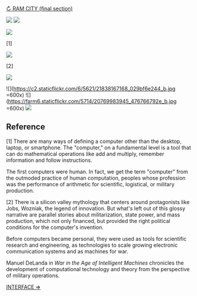 [↻ RAM CITY (final section)](https://github.com/tchoi8/handmadecomputer/blob/master/RAMcity/readme.md)

![](https://c2.staticflickr.com/6/5764/22013480432_3f3cf9ea77_b.jpg=600x)
![](https://dl.dropboxusercontent.com/u/53638/this_is_a_story.jpg)

![](https://dl.dropboxusercontent.com/u/53638/phone.jpg)

[1]

![](https://dl.dropboxusercontent.com/u/53638/present.jpg)

[2]


![](https://c1.staticflickr.com/1/613/22013727102_f7278f02c1_b.jpg)

 ![](https://c2.staticflickr.com/6/5621/21838167168_029bf6e244_b.jpg =600x)
![](https://farm6.staticflickr.com/5714/20769983945_476766792e_b.jpg =600x)
![](https://dl.dropboxusercontent.com/u/53638/intricate.jpg)

 
## Reference

[1] There are many ways of defining a computer other than the desktop, laptop, or smartphone. The "computer," on a fundamental level is a tool that can do mathematical operations like add and multiply, remember information and follow instructions. 

The first computers were human. In fact, we get the term "computer" from the outmoded practice of human computation, peoples whose profession was the performance of arithmetic for scientific, logistical, or military production.

[2] There is a silicon valley mythology that centers around protagonists like Jobs, Wozniak, the legend of innovation. But what's left out of this glossy narrative are parallel stories about militarization, state power, and mass production, which not only financed, but provided the right political conditions for the computer's invention.

Before computers became personal, they were used as tools for scientific research and engineering, as technologies to scale growing electronic communication systems and as machines for war.

Manuel DeLanda in *War in the Age of Intelligent Machines* chronicles the development of computational technology and theory from the perspective of military operations.
 
[INTERFACE ⇒](https://github.com/tchoi8/handmadecomputer/blob/master/Interface/readme.md)
